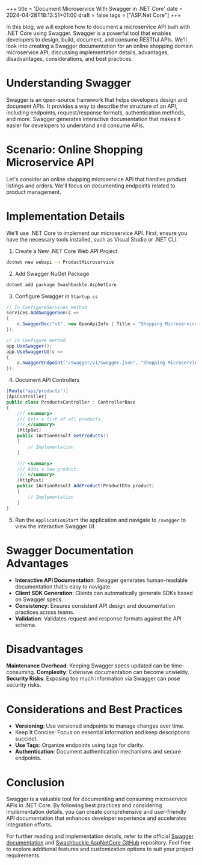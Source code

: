 +++
title = 'Document Microservice With Swagger in .NET Core'
date = 2024-04-28T18:13:51+01:00
draft = false
tags = ["ASP.Net Core"]
+++

In this blog, we will explore how to document a microservice API built with .NET Core using Swagger. Swagger is a powerful tool that enables developers to design, build, document, and consume RESTful APIs. We'll look into creating a Swagger documentation for an online shopping domain microservice API, discussing implementation details, advantages, disadvantages, considerations, and best practices.

# Understanding Swagger

Swagger is an open-source framework that helps developers design and document APIs. It provides a way to describe the structure of an API, including endpoints, request/response formats, authentication methods, and more. Swagger generates interactive documentation that makes it easier for developers to understand and consume APIs.

# Scenario: Online Shopping Microservice API

Let's consider an online shopping microservice API that handles product listings and orders. We'll focus on documenting endpoints related to product management.

# Implementation Details

We'll use .NET Core to implement our microservice API. First, ensure you have the necessary tools installed, such as Visual Studio or .NET CLI.

1. Create a New .NET Core Web API Project

```bash
dotnet new webapi -n ProductMicroservice
```

2. Add Swagger NuGet Package

```bash
dotnet add package Swashbuckle.AspNetCore
```

3. Configure Swagger in `Startup.cs`

```csharp
// In ConfigureServices method
services.AddSwaggerGen(c =>
{
    c.SwaggerDoc("v1", new OpenApiInfo { Title = "Shopping Microservice API", Version = "v1" });
});

// In Configure method
app.UseSwagger();
app.UseSwaggerUI(c =>
{
    c.SwaggerEndpoint("/swagger/v1/swagger.json", "Shopping Microservice API v1");
});
```

4. Document API Controllers

```csharp
[Route("api/products")]
[ApiController]
public class ProductsController : ControllerBase
{
    /// <summary>
    /// Gets a list of all products.
    /// </summary>
    [HttpGet]
    public IActionResult GetProducts()
    {
        // Implementation
    }

    /// <summary>
    /// Adds a new product.
    /// </summary>
    [HttpPost]
    public IActionResult AddProduct(ProductDto product)
    {
        // Implementation
    }
}
```

5. Run the `ApplicationStart` the application and navigate to `/swagger` to view the interactive Swagger UI.

# Swagger Documentation Advantages

- **Interactive API Documentation**: Swagger generates human-readable documentation that's easy to navigate.
- **Client SDK Generation**: Clients can automatically generate SDKs based on Swagger specs.
- **Consistency**: Ensures consistent API design and documentation practices across teams.
- **Validation**: Validates request and response formats against the API schema.

# Disadvantages

**Maintenance Overhead**: Keeping Swagger specs updated can be time-consuming.
**Complexity**: Extensive documentation can become unwieldy.
**Security Risks**: Exposing too much information via Swagger can pose security risks.

# Considerations and Best Practices

- **Versioning**: Use versioned endpoints to manage changes over time.
- Keep It Concise: Focus on essential information and keep descriptions succinct.
- **Use Tags**: Organize endpoints using tags for clarity.
- **Authentication**: Document authentication mechanisms and secure endpoints.

# Conclusion

Swagger is a valuable tool for documenting and consuming microservice APIs in .NET Core. By following best practices and considering implementation details, you can create comprehensive and user-friendly API documentation that enhances developer experience and accelerates integration efforts.

For further reading and implementation details, refer to the official [Swagger documentation](https://swagger.io/docs/) and [Swashbuckle.AspNetCore GitHub](https://github.com/domaindrivendev/Swashbuckle.AspNetCore) repository. Feel free to explore additional features and customization options to suit your project requirements.
